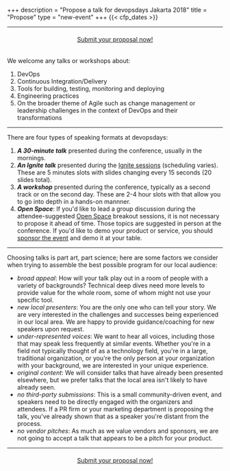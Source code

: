 +++
description = "Propose a talk for devopsdays Jakarta 2018"
title = "Propose"
type = "new-event"
+++
{{< cfp_dates >}}

<hr>

<div style="margin: 1.4em 0 2.4em 0;"><center><a href="https://goo.gl/forms/RlTj5bavs6MxtZmr1" target="_blank" class="btn btn-primary btn-lg">Submit your proposal now!</a></center></div>

We welcome any talks or workshops about:
<ol>
	<li>DevOps</li>
	<li>Continuous Integration/Delivery</li>
	<li>Tools for building, testing, monitoring and deploying</li>
	<li>Engineering practices</li>
	<li>On the broader theme of Agile such as change management or leadership challenges in the context of DevOps and their transformations</li>
</ol>

<hr>

There are four types of speaking formats at devopsdays:
<ol>
  <li><strong><em>A 30-minute talk</em></strong> presented during the conference, usually in the mornings.</li>
  <li><strong><em>An Ignite talk</em></strong> presented during the <a href="/pages/ignite-talks-format">Ignite sessions</a> (scheduling varies). These are 5 minutes slots with slides changing every 15 seconds (20 slides total).</li>
  <li><strong><em>A workshop</em></strong> presented during the conference, typically as a second track or on the second day. These are 2-4 hour slots with that allow you to go into depth in a hands-on mannner.</li>
  <li><strong><em>Open Space</em></strong>: If you'd like to lead a group discussion during the attendee-suggested <a href="/pages/open-space-format">Open Space</a> breakout sessions, it is not necessary to propose it ahead of time. Those topics are suggested in person at the conference. If you'd like to demo your product or service, you should <a href="../sponsor">sponsor the event</a> and demo it at your table.
</ol>

<hr>

Choosing talks is part art, part science; here are some factors we consider when trying to assemble the best possible program for our local audience:

- _broad appeal_: How will your talk play out in a room of people with a variety of backgrounds? Technical deep dives need more levels to provide value for the whole room, some of whom might not use your specific tool.
- _new local presenters_: You are the only one who can tell your story. We are very interested in the challenges and successes being experienced in our local area. We are happy to provide guidance/coaching for new speakers upon request.
- _under-represented voices_: We want to hear all voices, including those that may speak less frequently at similar events. Whether you're in a field not typically thought of as a technology field, you're in a large, traditional organization, or you're the only person at your organization with your background, we are interested in your unique experience.
- _original content_: We will consider talks that have already been presented elsewhere, but we prefer talks that the local area isn't likely to have already seen.
- _no third-party submissions_: This is a small community-driven event, and speakers need to be directly engaged with the organizers and attendees. If a PR firm or your marketing department is proposing the talk, you've already shown that as a speaker you're distant from the process.
- _no vendor pitches_: As much as we value vendors and sponsors, we are not going to accept a talk that appears to be a pitch for your product.

<hr>

<div style="margin: 1.4em 0 2.4em 0;"><center><a href="https://goo.gl/forms/RlTj5bavs6MxtZmr1" target="_blank" class="btn btn-primary btn-lg">Submit your proposal now!</a></center></div>